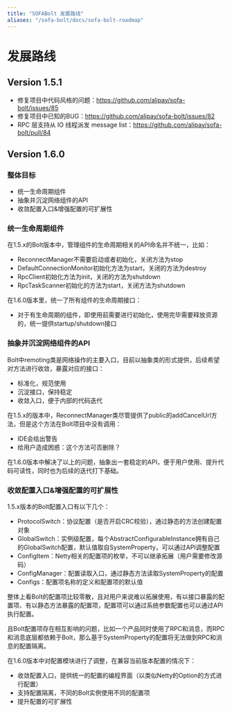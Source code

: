 ```yaml
---
title: "SOFABolt 发展路线"
aliases: "/sofa-bolt/docs/sofa-bolt-roadmap"
---
```

# 发展路线

## Version 1.5.1

* 修复项目中代码风格的问题：<https://github.com/alipay/sofa-bolt/issues/85>
* 修复项目中已知的BUG：<https://github.com/alipay/sofa-bolt/issues/82>
* RPC 层支持从 IO 线程派发 message list：<https://github.com/alipay/sofa-bolt/pull/84>

## Version 1.6.0 

### 整体目标

* 统一生命周期组件
* 抽象并沉淀网络组件的API
* 收敛配置入口&增强配置的可扩展性

### 统一生命周期组件

在1.5.x的Bolt版本中，管理组件的生命周期相关的API命名并不统一，比如：

* ReconnectManager不需要启动或者初始化，关闭方法为stop
* DefaultConnectionMonitor初始化方法为start，关闭的方法为destroy
* RpcClient初始化方法为init，关闭的方法为shutdown
* RpcTaskScanner初始化的方法为start，关闭方法为shutdown

在1.6.0版本里，统一了所有组件的生命周期接口：

* 对于有生命周期的组件，即使用前需要进行初始化，使用完毕需要释放资源的，统一提供startup/shutdown接口

### 抽象并沉淀网络组件的API

Bolt中remoting类是网络操作的主要入口，目前以抽象类的形式提供，后续希望对方法进行收敛，暴露对应的接口：

* 标准化，规范使用
* 沉淀接口，保持稳定
* 收敛入口，便于内部的代码迭代

在1.5.x的版本中，ReconnectManager类尽管提供了public的addCancelUrl方法，但是这个方法在Bolt项目中没有调用：

* IDE会给出警告
* 给用户造成困惑：这个方法可否删除？

在1.6.0版本中解决了以上的问题，抽象出一套稳定的API，便于用户使用、提升代码可读性，同时也为后续的迭代打下基础。

### 收敛配置入口&增强配置的可扩展性

1.5.x版本的Bolt配置入口有以下几个：

* ProtocolSwitch：协议配置（是否开启CRC校验），通过静态的方法创建配置对象
* GlobalSwitch：实例级配置，每个AbstractConfigurableInstance拥有自己的GlobalSwitch配置，默认值取自SystemProperty，可以通过API调整配置
* ConfigItem：Netty相关的配置项的枚举，不可以继承拓展（用户需要修改源码）
* ConfigManager：配置读取入口，通过静态方法读取SystemProperty的配置
* Configs：配置项名称的定义和配置项的默认值

整体上看Bolt的配置项比较零散，且对用户来说难以拓展使用，有以接口暴露的配置项、有以静态方法暴露的配置项，配置项可以通过系统参数配置也可以通过API执行配置。

且Bolt配置项存在相互影响的问题，比如一个产品同时使用了RPC和消息，而RPC和消息底层都依赖于Bolt，那么基于SystemProperty的配置将无法做到RPC和消息的配置隔离。

在1.6.0版本中对配置模块进行了调整，在兼容当前版本配置的情况下：

* 收敛配置入口，提供统一的配置的编程界面（以类似Netty的Option的方式进行配置）
* 支持配置隔离，不同的Bolt实例使用不同的配置项
* 提升配置的可扩展性
